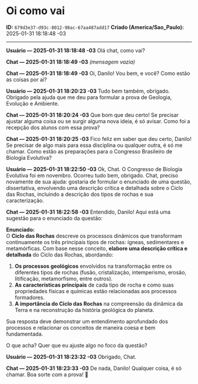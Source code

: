 # Oi como vai

**ID:** `679d3e37-d93c-8012-98ac-67aa487add17`
**Criado (America/Sao_Paulo):** 2025-01-31 18:18:48 -03

---

**Usuário — 2025-01-31 18:18:48 -03**
Olá chat, como vai?

**Chat — 2025-01-31 18:18:49 -03**
_(mensagem vazia)_

**Chat — 2025-01-31 18:18:49 -03**
Oi, Danilo! Vou bem, e você? Como estão as coisas por aí?

**Usuário — 2025-01-31 18:20:23 -03**
Tudo bem também, obrigado.
Obrigado pela ajuda que me deu para formular a prova de Geologia, Evolução e Ambiente.

**Chat — 2025-01-31 18:20:24 -03**
Que bom que deu certo! Se precisar ajustar alguma coisa ou se surgir alguma nova ideia, é só avisar. Como foi a recepção dos alunos com essa prova?

**Chat — 2025-01-31 18:20:25 -03**
Fico feliz em saber que deu certo, Danilo! Se precisar de algo mais para essa disciplina ou qualquer outra, é só me chamar. Como estão as preparações para o Congresso Brasileiro de Biologia Evolutiva?

**Usuário — 2025-01-31 18:22:50 -03**
Ok, Chat.
O Congresso de Biologia Evolutiva foi em novembro. Ocorreu tudo bem, obrigado.
Chat, preciso novamente de sua ajuda: gostaria de formular o enunciado de uma questão, dissertativa, envolvendo uma descrição crítica e detalhada sobre o Ciclo das Rochas, incluindo a descrição dos tipos de rochas e sua caracterização.

**Chat — 2025-01-31 18:22:58 -03**
Entendido, Danilo! Aqui está uma sugestão para o enunciado da questão:  

**Enunciado:**  
O **Ciclo das Rochas** descreve os processos dinâmicos que transformam continuamente os três principais tipos de rochas: ígneas, sedimentares e metamórficas. Com base nesse conceito, **elabore uma descrição crítica e detalhada** do Ciclo das Rochas, abordando:  

1. **Os processos geológicos** envolvidos na transformação entre os diferentes tipos de rochas (fusão, cristalização, intemperismo, erosão, litificação, metamorfismo, entre outros).  
2. **As características principais** de cada tipo de rocha e como suas propriedades físicas e químicas estão relacionadas aos processos formadores.  
3. **A importância do Ciclo das Rochas** na compreensão da dinâmica da Terra e na reconstrução da história geológica do planeta.  

Sua resposta deve demonstrar um entendimento aprofundado dos processos e relacionar os conceitos de maneira coesa e bem fundamentada.  

O que acha? Quer que eu ajuste algo no foco da questão?

**Usuário — 2025-01-31 18:23:32 -03**
Obrigado, Chat.

**Chat — 2025-01-31 18:23:33 -03**
De nada, Danilo! Qualquer coisa, é só chamar. Boa sorte com a prova! 🚀
